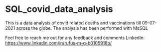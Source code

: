 # SQL_covid_data_analysis
This is a data analysis of covid related deaths and vaccinations till 09-07-2021 across the globe.
The analysis has been performed with MsSQL

Feel free to reach me out for any feedback and comments
LinkedIn: https://www.linkedin.com/in/rufus-m-g-b0105918b/
